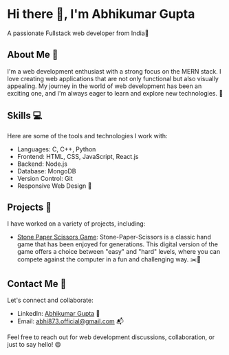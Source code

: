 # Hi there 👋, I'm Abhikumar Gupta

A passionate Fullstack web developer from India🚀

## About Me 🌟

I'm a web development enthusiast with a strong focus on the MERN stack. I love creating web applications that are not only functional but also visually appealing. My journey in the world of web development has been an exciting one, and I'm always eager to learn and explore new technologies. 🎯

## Skills 💻

Here are some of the tools and technologies I work with:
- Languages: C, C++, Python
- Frontend: HTML, CSS, JavaScript, React.js
- Backend: Node.js
- Database: MongoDB
- Version Control: Git
- Responsive Web Design 📱

## Projects 🚀

I have worked on a variety of projects, including:

- [Stone Paper Scissors Game](https://github.com/abhi87374/Stone_Paper_scissors_game/tree/main): Stone-Paper-Scissors is a classic hand game that has been enjoyed for generations. This digital version of the game offers a choice between "easy" and "hard" levels, where you can compete against the computer in a fun and challenging way. ✂️📜

## Contact Me 📧

Let's connect and collaborate:
- LinkedIn: [Abhikumar Gupta](https://www.linkedin.com/in/abhikumar-gupta-2440b5218/) 💼
- Email: abhi873.official@gmail.com 📬

Feel free to reach out for web development discussions, collaboration, or just to say hello! 😄
